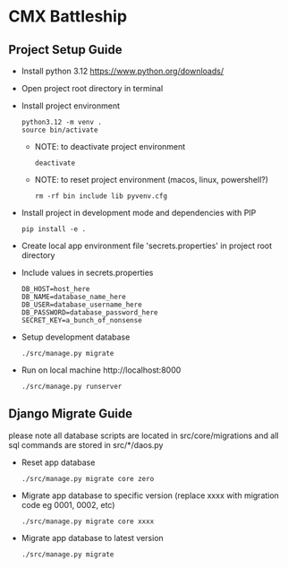 # CMX Battleship

## Project Setup Guide
- Install python 3.12 https://www.python.org/downloads/
- Open project root directory in terminal
- Install project environment

      python3.12 -m venv .
      source bin/activate
    - NOTE: to deactivate project environment

          deactivate
    - NOTE: to reset project environment (macos, linux, powershell?)

          rm -rf bin include lib pyvenv.cfg
- Install project in development mode and dependencies with PIP 

      pip install -e .
- Create local app environment file 'secrets.properties' in project root directory
- Include values in secrets.properties

      DB_HOST=host_here
      DB_NAME=database_name_here
      DB_USER=database_username_here
      DB_PASSWORD=database_password_here
      SECRET_KEY=a_bunch_of_nonsense
- Setup development database

      ./src/manage.py migrate
- Run on local machine http://localhost:8000
      
      ./src/manage.py runserver

## Django Migrate Guide
please note all database scripts are located in src/core/migrations 
and all sql commands are stored in src/*/daos.py 

- Reset app database

      ./src/manage.py migrate core zero
- Migrate app database to specific version 
  (replace xxxx with migration code eg 0001, 0002, etc) 

      ./src/manage.py migrate core xxxx

- Migrate app database to latest version

      ./src/manage.py migrate 
